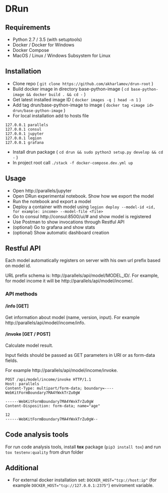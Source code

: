 # DRun


## Requirements
* Python 2.7 / 3.5 (with setuptools)
* Docker / Docker for Windows
* Docker Compose
* MacOS / Linux / Windows Subsystem for Linux

## Installation
* Clone repo ( `git clone https://github.com/akharlamov/drun-root` )
* Build docker image in directory base-python-image ( `cd base-python-image && docker build . && cd -` )
* Get latest installed image ID ( `docker images -q | head -n 1` )
* Add tag drun/base-python-image to image ( `docker tag <image id> drun/base-python-image` )
* For local installation add to hosts file
```
127.0.0.1 parallels
127.0.0.1 consul
127.0.0.1 jupyter
127.0.0.1 legion
127.0.0.1 grafana
```
* Install drun package ( `cd drun && sudo python3 setup.py develop && cd -` )
* In project root call `./stack -f docker-compose.dev.yml up`

## Usage
* Open http://parallels/jupyter
* Open DRun experimental notebook. Show how we export the model
* Run the notebook and export a model
* Deploy a container with model using
`legion deploy --model-id <id, for example: income> --model-file <file>`
* Go to consul http://consul:8500/ui/# and show model is registered
* Use Postman to show invocations through Restful API
* (optional) Go to grafana and show stats
* (optional) Show automatic dashboard creation

## Restful API
Each model automatically registers on server with his own url prefix based on model id.

URL prefix schema is: http://parallels/api/model/MODEL_ID/.
For example, for model income it will be http://parallels/api/model/income/.

### API methods
#### /info [GET]
Get information about model (name, version, input).
For example http://parallels/api/model/income/info.

#### /invoke [GET / POST]
Calculate model result.

Input fields should be passed as GET parameters in URI or as form-data fields.

For example http://parallels/api/model/income/invoke.
```
POST /api/model/income/invoke HTTP/1.1
Host: parallels
Content-Type: multipart/form-data; boundary=----WebKitFormBoundary7MA4YWxkTrZu0gW

------WebKitFormBoundary7MA4YWxkTrZu0gW
Content-Disposition: form-data; name="age"

12
------WebKitFormBoundary7MA4YWxkTrZu0gW--
```

## Code analysis tools
For run code analysis tools, install **tox** package (`pip3 install tox`) and run `tox testenv:quality` from *drun* folder

## Additional
* For external docker installation set: `DOCKER_HOST="tcp://host:ip"` (for example `DOCKER_HOST="tcp://127.0.0.1:2375"`) enviroment variable.


